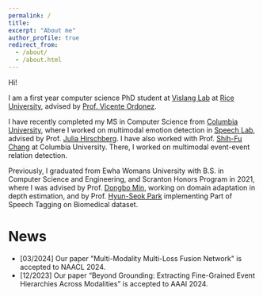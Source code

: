 ```yaml
---
permalink: /
title: 
excerpt: "About me"
author_profile: true
redirect_from: 
  - /about/
  - /about.html
---
```


Hi!

I am a first year computer science PhD student at [Vislang Lab](https://vislang.ai/) at [Rice University](https://csweb.rice.edu/), advised by [Prof. Vicente Ordonez](https://www.cs.rice.edu/~vo9/).

I have recently completed my MS in Computer Science from [Columbia University](https://www.cs.columbia.edu/), where I worked on multimodal emotion detection in [Speech Lab](http://www.cs.columbia.edu/speech/lab.cgi), advised by Prof. [Julia Hirschberg](http://www.cs.columbia.edu/~julia/). I have also worked with Prof. [Shih-Fu Chang](https://www.ee.columbia.edu/~sfchang/) at Columbia University. There, I worked on multimodal event-event relation detection.

Previously, I graduated from Ewha Womans University with B.S. in Computer Science and Engineering, and Scranton Honors Program in 2021, where I was advised by Prof. [Dongbo Min](http://cvl.ewha.ac.kr/), working on domain adaptation in depth estimation, and by Prof. [Hyun-Seok Park](http://www.ewha.ac.kr/ewha/professor/info.do?mode=view&pId=xPCsLydiqzj%2FKdbYExXJKg%3D%3D) implementing Part of Speech Tagging on Biomedical dataset.

News
======
- [03/2024] Our paper "Multi-Modality Multi-Loss Fusion Network" is accepted to NAACL 2024.
- [12/2023] Our paper “Beyond Grounding: Extracting Fine-Grained Event Hierarchies Across Modalities” is accepted to AAAI 2024.
